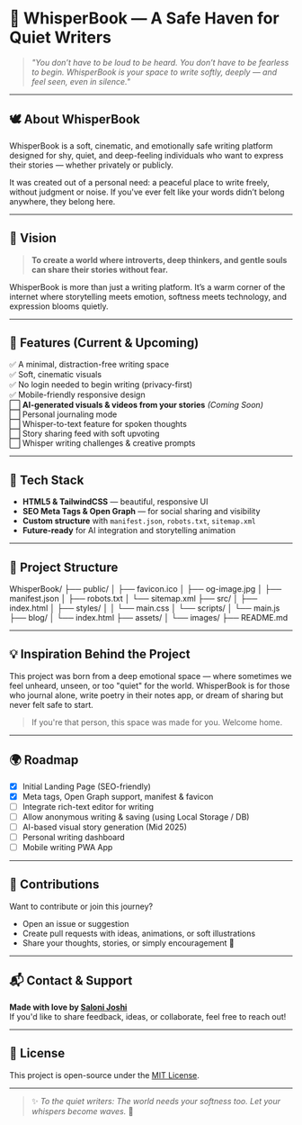 # 🌙 WhisperBook — A Safe Haven for Quiet Writers

> *"You don’t have to be loud to be heard. You don’t have to be fearless to begin. WhisperBook is your space to write softly, deeply — and feel seen, even in silence."*

---

## 🕊️ About WhisperBook

WhisperBook is a soft, cinematic, and emotionally safe writing platform designed for shy, quiet, and deep-feeling individuals who want to express their stories — whether privately or publicly.  

It was created out of a personal need: a peaceful place to write freely, without judgment or noise. If you've ever felt like your words didn’t belong anywhere, they belong here.

---

## 🌸 Vision

> **To create a world where introverts, deep thinkers, and gentle souls can share their stories without fear.**  

WhisperBook is more than just a writing platform. It’s a warm corner of the internet where storytelling meets emotion, softness meets technology, and expression blooms quietly.

---

## 🎨 Features (Current & Upcoming)

✅ A minimal, distraction-free writing space  
✅ Soft, cinematic visuals  
✅ No login needed to begin writing (privacy-first)  
✅ Mobile-friendly responsive design  
⬜ **AI-generated visuals & videos from your stories** *(Coming Soon)*  
⬜ Personal journaling mode  
⬜ Whisper-to-text feature for spoken thoughts  
⬜ Story sharing feed with soft upvoting  
⬜ Whisper writing challenges & creative prompts  

---

## 🔧 Tech Stack

- **HTML5 & TailwindCSS** — beautiful, responsive UI  
- **SEO Meta Tags & Open Graph** — for social sharing and visibility  
- **Custom structure** with `manifest.json`, `robots.txt`, `sitemap.xml`  
- **Future-ready** for AI integration and storytelling animation

---

## 📂 Project Structure

WhisperBook/
├── public/
│ ├── favicon.ico
│ ├── og-image.jpg
│ ├── manifest.json
│ ├── robots.txt
│ └── sitemap.xml
├── src/
│ ├── index.html
│ ├── styles/
│ │ └── main.css
│ └── scripts/
│ └── main.js
├── blog/
│ └── index.html
├── assets/
│ └── images/
├── README.md


---

## 💡 Inspiration Behind the Project

This project was born from a deep emotional space — where sometimes we feel unheard, unseen, or too "quiet" for the world. WhisperBook is for those who journal alone, write poetry in their notes app, or dream of sharing but never felt safe to start.

> If you're that person, this space was made for you. Welcome home.

---

## 🌍 Roadmap

- [x] Initial Landing Page (SEO-friendly)
- [x] Meta tags, Open Graph support, manifest & favicon
- [ ] Integrate rich-text editor for writing
- [ ] Allow anonymous writing & saving (using Local Storage / DB)
- [ ] AI-based visual story generation (Mid 2025)
- [ ] Personal writing dashboard
- [ ] Mobile writing PWA App

---

## 🤝 Contributions

Want to contribute or join this journey?

- Open an issue or suggestion
- Create pull requests with ideas, animations, or soft illustrations
- Share your thoughts, stories, or simply encouragement 💜

---

## 📬 Contact & Support

**Made with love by [Saloni Joshi](https://github.com/salonijoshi1980)**  
If you'd like to share feedback, ideas, or collaborate, feel free to reach out!

---

## 📄 License

This project is open-source under the [MIT License](LICENSE).

---

> ✨ *To the quiet writers: The world needs your softness too. Let your whispers become waves.* 🌊

